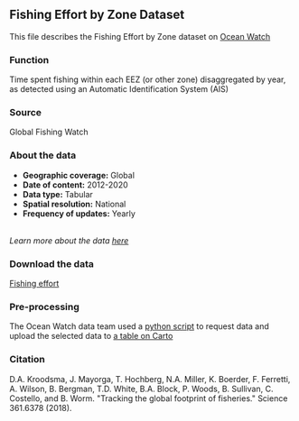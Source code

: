## Fishing Effort by Zone Dataset
This file describes the Fishing Effort by Zone dataset on [Ocean Watch](https://www.oceanwatchdata.org)

### Function
Time spent fishing within each EEZ (or other zone) disaggregated by year, as detected using an Automatic Identification System (AIS)

### Source
Global Fishing Watch 

### About the data
- **Geographic coverage:** Global
- **Date of content:** 2012-2020
- **Data type:** Tabular
- **Spatial resolution:** National
- **Frequency of updates:** Yearly

<br/>*Learn more about the data [here](https://globalfishingwatch.org/dataset-and-code-fishing-effort/)*

### Download the data
[Fishing effort](https://globalfishingwatch.org/data-download/datasets/public-fishing-effort) 

### Pre-processing
The Ocean Watch data team used a [python script]({link-to-script}) to request data and upload the selected data to [a table on Carto](https://resourcewatch.carto.com/u/wri-rw/dataset/com_030d_fishing_effort_by_zone)

### Citation
D.A. Kroodsma, J. Mayorga, T. Hochberg, N.A. Miller, K. Boerder, F. Ferretti, A. Wilson, B. Bergman, T.D. White, B.A. Block, P. Woods, B. Sullivan, C. Costello, and B. Worm. "Tracking the global footprint of fisheries." Science 361.6378 (2018).
